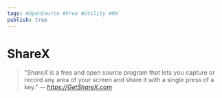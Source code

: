 ```yaml
---
tags: #OpenSource #Free #Utility #RX
publish: true
---
```

# ShareX


> "_ShareX_ is a free and open source program that lets you capture or record any area of your screen and share it with a single press of a key."
> *-- https://GetShareX.com*


